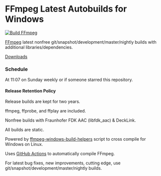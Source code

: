 # FFmpeg Latest Autobuilds for Windows
[![Build FFmpeg](https://github.com/xdeadboy666x/ffmpeg-autobuild/actions/workflows/build-ffmpeg.yml/badge.svg)](https://github.com/xdeadboy666x/ffmpeg-autobuild/actions/workflows/build-ffmpeg.yml)

[FFmpeg](https://ffmpeg.org) latest nonfree git/snapshot/development/master/nightly builds with additional libraries/dependencies.

[Downloads](https://github.com/xdeadboy666x/ffmpeg-autobuild/releases)

### Schedule
At 11:07 on Sunday weekly or if someone starred this repository.

#### Release Retention Policy
Release builds are kept for two years.

ffmpeg, ffprobe, and ffplay are included.

Nonfree builds with Fraunhofer FDK AAC (libfdk_aac) & DeckLink.

All builds are static.

Powered by [ffmpeg-windows-build-helpers](https://github.com/xdeadboy666x/ffmpeg-windows-build-helpers) script to cross compile for Windows on Linux.

Uses [GitHub Actions](https://github.com/features/actions) to automatically compile FFmpeg.

For latest bug fixes, new improvements, cutting edge, use git/snapshot/development/master/nightly builds.
